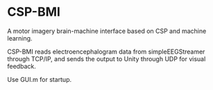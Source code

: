 # CSP-BMI
A motor imagery brain-machine interface based on CSP and machine learning.

CSP-BMI reads electroencephalogram data from simpleEEGStreamer through TCP/IP, and sends the output to Unity through UDP for visual feedback.

Use GUI.m for startup.
